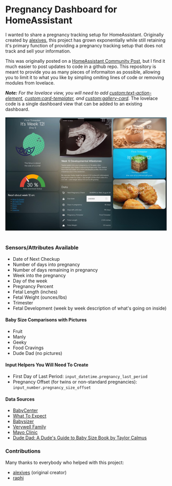 # Pregnancy Dashboard for HomeAssistant

I wanted to share a pregnancy tracking setup for HomeAssistant. Originally created by [alexives](https://github.com/alexives), this project has grown exponentially while still retaining it's primary function of providing a pregnancy tracking setup that does not track and sell your information.<br>

This was originally posted on a [HomeAssistant Community Post](https://community.home-assistant.io/t/pregnancy-tracking-privately-with-tempalate-sensors/270583), but I find it much easier to post updates to code in a github repo. This repository is meant to provide you as many pieces of informaiton as possible, allowing you to limit it to what you like by simpling omiting lines of code or removing modules from lovelace.

***Note:** For the lovelace view, you will need to add [custom:text-action-element](https://github.com/custom-cards/text-action-element), [custom:card-templater](https://github.com/gadgetchnnel/lovelace-card-templater), and [custom:gallery-card](https://github.com/TarheelGrad1998/gallery-card).* The lovelace code is a single dashboard view that can be added to an existing dashboard.
<br><br />
![Dashboard](images/Dashboard.jpeg)
<br><br />
### Sensors/Attributes Available
- Date of Next Checkup
- Number of days into pregnancy
- Number of days remaining in pregnancy
- Week into the pregnancy
- Day of the week
- Pregnancy Percent
- Fetal Length (inches)
- Fetal Weight (ounces/lbs)
- Trimester
- Fetal Development (week by week description of what's going on inside)

#### Baby Size Comparisons with Pictures
- Fruit
- Manly
- Geeky
- Food Cravings
- Dude Dad (no pictures)

#### Input Helpers You Will Need To Create
- First Day of Last Period: `input_datetime.pregnancy_last_period`
- Pregnancy Offset (for twins or non-standard pregnancies): `input_number.pregnancy_size_offset`

#### Data Sources
- [BabyCenter](https://www.babycenter.com/)
- [What To Expect](https://www.whattoexpect.com/)
- [Babysizer](https://babysizer.com/)
- [Verywell Family](https://www.verywellfamily.com/)
- [Mayo Clinic](https://www.mayoclinic.org/healthy-lifestyle/pregnancy-week-by-week/in-depth/hlv-20049471)
- [Dude Dad: A Dude's Guide to Baby Size Book by Taylor Calmus](https://www.dudedad.com/pages/dudes-guide-to-baby-size) 

### Contributions
Many thanks to everybody who helped with this project:
- [alexives](https://github.com/alexives) (original creator)
- [raphi](https://community.home-assistant.io/u/raphi/summary)
